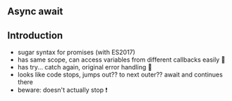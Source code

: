 ## Async await



<!-- todo: add https://developers.google.com/web/fundamentals/primers/async-functions -->
<!-- todo: move async function from 8. Iterators and Generators to here -->
<!-- todo: add https://developer.mozilla.org/en-US/docs/Web/JavaScript/Reference/Statements/for-await...of -->

## Introduction

- sugar syntax for promises (with ES2017)
- has same scope, can access variables from different callbacks easily 🎉
- has try... catch again, original error handling 🎉
- looks like code stops, jumps out?? to next outer?? await and continues there
- beware: doesn't actually stop ❗️